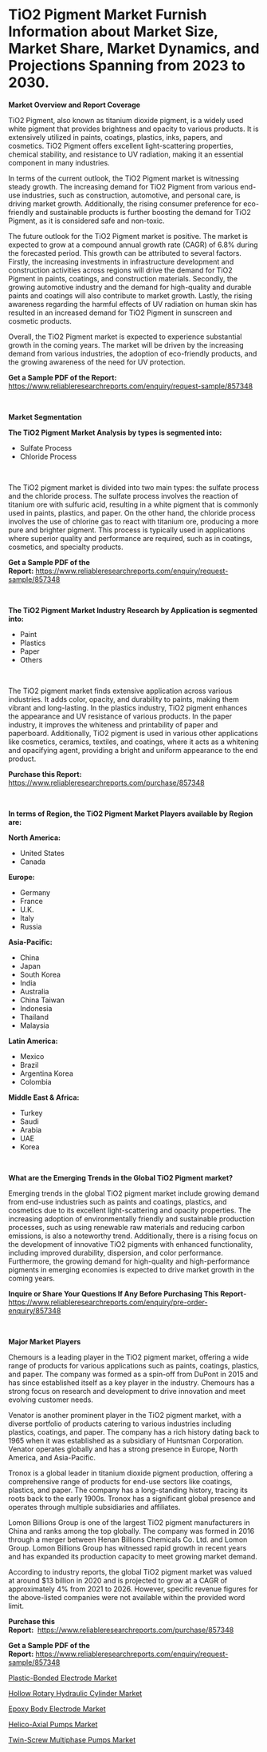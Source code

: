 <p><h1>TiO2 Pigment Market Furnish Information about Market Size, Market Share, Market Dynamics, and Projections Spanning from 2023 to 2030.</h1></p><p><strong>Market Overview and Report Coverage</strong></p>
<p><p>TiO2 Pigment, also known as titanium dioxide pigment, is a widely used white pigment that provides brightness and opacity to various products. It is extensively utilized in paints, coatings, plastics, inks, papers, and cosmetics. TiO2 Pigment offers excellent light-scattering properties, chemical stability, and resistance to UV radiation, making it an essential component in many industries.</p><p>In terms of the current outlook, the TiO2 Pigment market is witnessing steady growth. The increasing demand for TiO2 Pigment from various end-use industries, such as construction, automotive, and personal care, is driving market growth. Additionally, the rising consumer preference for eco-friendly and sustainable products is further boosting the demand for TiO2 Pigment, as it is considered safe and non-toxic.</p><p>The future outlook for the TiO2 Pigment market is positive. The market is expected to grow at a compound annual growth rate (CAGR) of 6.8% during the forecasted period. This growth can be attributed to several factors. Firstly, the increasing investments in infrastructure development and construction activities across regions will drive the demand for TiO2 Pigment in paints, coatings, and construction materials. Secondly, the growing automotive industry and the demand for high-quality and durable paints and coatings will also contribute to market growth. Lastly, the rising awareness regarding the harmful effects of UV radiation on human skin has resulted in an increased demand for TiO2 Pigment in sunscreen and cosmetic products.</p><p>Overall, the TiO2 Pigment market is expected to experience substantial growth in the coming years. The market will be driven by the increasing demand from various industries, the adoption of eco-friendly products, and the growing awareness of the need for UV protection.</p></p>
<p><strong>Get a Sample PDF of the Report:</strong> <a href="https://www.reliableresearchreports.com/enquiry/request-sample/857348">https://www.reliableresearchreports.com/enquiry/request-sample/857348</a></p>
<p>&nbsp;</p>
<p><strong>Market Segmentation</strong></p>
<p><strong>The TiO2 Pigment Market Analysis by types is segmented into:</strong></p>
<p><ul><li>Sulfate Process</li><li>Chloride Process</li></ul></p>
<p>&nbsp;</p>
<p><p>The TiO2 pigment market is divided into two main types: the sulfate process and the chloride process. The sulfate process involves the reaction of titanium ore with sulfuric acid, resulting in a white pigment that is commonly used in paints, plastics, and paper. On the other hand, the chloride process involves the use of chlorine gas to react with titanium ore, producing a more pure and brighter pigment. This process is typically used in applications where superior quality and performance are required, such as in coatings, cosmetics, and specialty products.</p></p>
<p><strong>Get a Sample PDF of the Report:</strong>&nbsp;<a href="https://www.reliableresearchreports.com/enquiry/request-sample/857348">https://www.reliableresearchreports.com/enquiry/request-sample/857348</a></p>
<p>&nbsp;</p>
<p><strong>The TiO2 Pigment Market Industry Research by Application is segmented into:</strong></p>
<p><ul><li>Paint</li><li>Plastics</li><li>Paper</li><li>Others</li></ul></p>
<p>&nbsp;</p>
<p><p>The TiO2 pigment market finds extensive application across various industries. It adds color, opacity, and durability to paints, making them vibrant and long-lasting. In the plastics industry, TiO2 pigment enhances the appearance and UV resistance of various products. In the paper industry, it improves the whiteness and printability of paper and paperboard. Additionally, TiO2 pigment is used in various other applications like cosmetics, ceramics, textiles, and coatings, where it acts as a whitening and opacifying agent, providing a bright and uniform appearance to the end product.</p></p>
<p><strong>Purchase this Report:</strong>&nbsp; <a href="https://www.reliableresearchreports.com/purchase/857348">https://www.reliableresearchreports.com/purchase/857348</a></p>
<p>&nbsp;</p>
<p><strong>In terms of Region, the TiO2 Pigment Market Players available by Region are:</strong></p>
<p>
    <p> <strong> North America: </strong>
        <ul>
            <li>United States</li>
            <li>Canada</li>
        </ul>
        </p> 
    <p> <strong> Europe: </strong>
        <ul>
            <li>Germany</li>
            <li>France</li>
            <li>U.K.</li>
            <li>Italy</li>
            <li>Russia</li>
        </ul>
        </p> 
    <p> <strong> Asia-Pacific: </strong>
        <ul>
            <li>China</li>
            <li>Japan</li>
            <li>South Korea</li>
            <li>India</li>
            <li>Australia</li>
            <li>China Taiwan</li>
            <li>Indonesia</li>
            <li>Thailand</li>
            <li>Malaysia</li>
        </ul>
        </p> 
    <p> <strong> Latin America: </strong>
        <ul>
            <li>Mexico</li>
            <li>Brazil</li>
            <li>Argentina Korea</li>
            <li>Colombia</li>
        </ul>
        </p> 
    <p> <strong> Middle East & Africa: </strong>
        <ul>
            <li>Turkey</li>
            <li>Saudi</li>
            <li>Arabia</li>
            <li>UAE</li>
            <li>Korea</li>
        </ul>
    </p>
    </p>
<p>&nbsp;</p>
<p><strong>What are the Emerging Trends in the Global TiO2 Pigment market?</strong></p>
<p><p>Emerging trends in the global TiO2 pigment market include growing demand from end-use industries such as paints and coatings, plastics, and cosmetics due to its excellent light-scattering and opacity properties. The increasing adoption of environmentally friendly and sustainable production processes, such as using renewable raw materials and reducing carbon emissions, is also a noteworthy trend. Additionally, there is a rising focus on the development of innovative TiO2 pigments with enhanced functionality, including improved durability, dispersion, and color performance. Furthermore, the growing demand for high-quality and high-performance pigments in emerging economies is expected to drive market growth in the coming years.</p></p>
<p><strong>Inquire or Share Your Questions If Any Before Purchasing This Report</strong>- <a href="https://www.reliableresearchreports.com/enquiry/pre-order-enquiry/857348">https://www.reliableresearchreports.com/enquiry/pre-order-enquiry/857348</a></p>
<p>&nbsp;</p>
<p><strong>Major Market Players</strong></p>
<p><p>Chemours is a leading player in the TiO2 pigment market, offering a wide range of products for various applications such as paints, coatings, plastics, and paper. The company was formed as a spin-off from DuPont in 2015 and has since established itself as a key player in the industry. Chemours has a strong focus on research and development to drive innovation and meet evolving customer needs.</p><p>Venator is another prominent player in the TiO2 pigment market, with a diverse portfolio of products catering to various industries including plastics, coatings, and paper. The company has a rich history dating back to 1965 when it was established as a subsidiary of Huntsman Corporation. Venator operates globally and has a strong presence in Europe, North America, and Asia-Pacific.</p><p>Tronox is a global leader in titanium dioxide pigment production, offering a comprehensive range of products for end-use sectors like coatings, plastics, and paper. The company has a long-standing history, tracing its roots back to the early 1900s. Tronox has a significant global presence and operates through multiple subsidiaries and affiliates.</p><p>Lomon Billions Group is one of the largest TiO2 pigment manufacturers in China and ranks among the top globally. The company was formed in 2016 through a merger between Henan Billions Chemicals Co. Ltd. and Lomon Group. Lomon Billions Group has witnessed rapid growth in recent years and has expanded its production capacity to meet growing market demand.</p><p>According to industry reports, the global TiO2 pigment market was valued at around $13 billion in 2020 and is projected to grow at a CAGR of approximately 4% from 2021 to 2026. However, specific revenue figures for the above-listed companies were not available within the provided word limit.</p></p>
<p><strong>Purchase this Report:</strong>&nbsp;&nbsp;<a href="https://www.reliableresearchreports.com/purchase/857348">https://www.reliableresearchreports.com/purchase/857348</a></p>
<p></p>
<p><strong>Get a Sample PDF of the Report:</strong>&nbsp;<a href="https://www.reliableresearchreports.com/enquiry/request-sample/857348">https://www.reliableresearchreports.com/enquiry/request-sample/857348</a></p>
<p><p><a href="https://medium.com/@v4171497/plastic-bonded-electrode-market-analysis-its-cagr-market-segmentation-and-global-industry-119c361a3b6b">Plastic-Bonded Electrode Market</a></p><p><a href="https://medium.com/@brendajames1938/hollow-rotary-hydraulic-cylinder-market-analysis-and-sze-forecasted-for-period-from-2023-to-2030-3cfea964e8a9">Hollow Rotary Hydraulic Cylinder Market</a></p><p><a href="https://medium.com/@v8581137/epoxy-body-electrode-market-exploring-market-share-market-trends-and-future-growth-2525746e2aed">Epoxy Body Electrode Market</a></p><p><a href="https://medium.com/@juliecastro06/helico-axial-pumps-nbsp-market-focuses-on-market-share-size-and-projected-forecast-till-2030-2f2c64c0bc01">Helico-Axial Pumps Market</a></p><p><a href="https://medium.com/@marieriley2012/twin-screw-multiphase-pumps-market-size-reveals-the-best-marketing-channels-in-global-industry-19db150f6fae">Twin-Screw Multiphase Pumps Market</a></p></p>